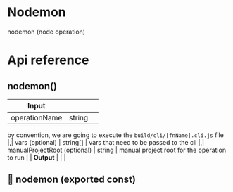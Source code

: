 # Nodemon

nodemon (node operation)



# Api reference

## nodemon()

| Input      |    |    |
| ---------- | -- | -- |
| operationName | string |  |,| cliFunctionName | string | name of the function that you want to run the cli from

by convention, we are going to execute the `build/cli/[fnName].cli.js` file |,| vars (optional) | string[] | vars that need to be passed to the cli |,| manualProjectRoot (optional) | string | manual project root for the operation to run |
| **Output** |    |    |



## 📄 nodemon (exported const)

